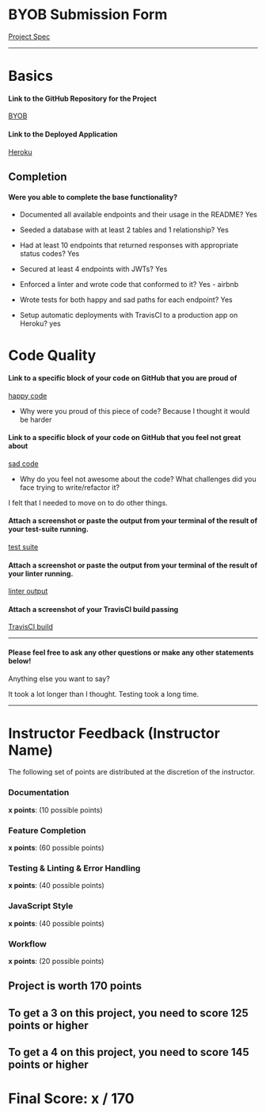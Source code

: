 # BYOB Submission Form

[Project Spec](http://frontend.turing.io/projects/build-your-own-backend.html)

------

# Basics

#### Link to the GitHub Repository for the Project
[BYOB](https://github.com/mcnamara14/byob)

#### Link to the Deployed Application
[Heroku](https://byob-tm-cs.herokuapp.com/)


## Completion

#### Were you able to complete the base functionality?

* Documented all available endpoints and their usage in the README?
Yes

* Seeded a database with at least 2 tables and 1 relationship?
Yes

* Had at least 10 endpoints that returned responses with appropriate status codes?
Yes

* Secured at least 4 endpoints with JWTs?
Yes

* Enforced a linter and wrote code that conformed to it?
Yes - airbnb

* Wrote tests for both happy and sad paths for each endpoint?
Yes

* Setup automatic deployments with TravisCI to a production app on Heroku?
yes

# Code Quality

#### Link to a specific block of your code on GitHub that you are proud of
[happy code](https://github.com/mcnamara14/byob/blob/518b58da8b4ac83d14e7b114def7aecb464f1954/server.js#L25-L28)

* Why were you proud of this piece of code?
Because I thought it would be harder

#### Link to a specific block of your code on GitHub that you feel not great about
[sad code](https://github.com/mcnamara14/byob/blob/518b58da8b4ac83d14e7b114def7aecb464f1954/test/routes.spec.js#L69-L102)

* Why do you feel not awesome about the code? What challenges did you face trying to write/refactor it?

I felt that I needed to move on to do other things.

#### Attach a screenshot or paste the output from your terminal of the result of your test-suite running.

[test suite](![image](https://user-images.githubusercontent.com/8752377/42706727-0af56102-8695-11e8-9d0a-8b19c9e5219f.png))

#### Attach a screenshot or paste the output from your terminal of the result of your linter running.

[linter output](![image](https://user-images.githubusercontent.com/8752377/42706790-3584b102-8695-11e8-84d5-535e111d7a03.png))

#### Attach a screenshot of your TravisCI build passing

[TravisCI build](![image](https://user-images.githubusercontent.com/8752377/42706826-56d86178-8695-11e8-8dc1-93e00d56b077.png))

-----

#### Please feel free to ask any other questions or make any other statements below!

Anything else you want to say?

It took a lot longer than I thought. Testing took a long time.

-----


# Instructor Feedback (Instructor Name)

The following set of points are distributed at the discretion of the instructor.

### Documentation

**x points**: (10 possible points)

### Feature Completion

**x points**: (60 possible points)

### Testing & Linting & Error Handling

**x points**: (40 possible points)

### JavaScript Style

**x points**: (40 possible points)

### Workflow

**x points**: (20 possible points)

## Project is worth 170 points

## To get a 3 on this project, you need to score 125 points or higher
## To get a 4 on this project, you need to score 145 points or higher

# Final Score: x / 170

